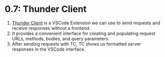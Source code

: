 # 0.7: Thunder Client

1. [Thunder Client](https://www.thunderclient.io) is a VSCode Extension we can use to send requests and receive responses without a frontend.
2. It provides a convenient interface for creating and populating request URLs, methods, bodies, and query parameters.
3. After sending requests with TC, TC shows us formatted server responses in the VSCode interface.
